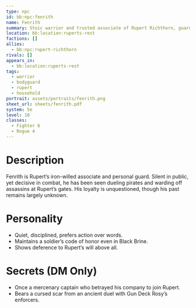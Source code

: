 ```yaml
---
type: npc
id: bb:npc:fenrith
name: Fenrith
summary: Stoic warrior and trusted associate of Rupert Richthorn, guardian of Rupert’s Rest.
location: bb:location:ruperts-rest
factions: []
allies:
  - bb:npc:rupert-richthorn
rivals: []
appears_in:
  - bb:location:ruperts-rest
tags: 
  - warrior
  - bodyguard
  - rupert
  - household
portrait: assets/portraits/fenrith.png
sheet_url: sheets/fenrith.pdf
system: 5e
level: 10
classes:
  - Fighter 6
  - Rogue 4
---
```



# Description
Fenrith is Rupert’s iron-willed associate and personal guard. Silent in public, yet decisive in combat, he has been seen dueling pirates and warding off assassins at Rupert’s gates. His loyalty is unquestioned, though his past remains largely unknown.

# Personality
- Quiet, disciplined, prefers action over words.  
- Maintains a soldier’s code of honor even in Black Brine.  
- Shows deference to Rupert’s will above all.  

# Secrets (DM Only)
- Once a mercenary captain who betrayed his company to join Rupert.  
- Bears a cursed scar from an ancient duel with Gun Deck Rosy’s enforcers.  
